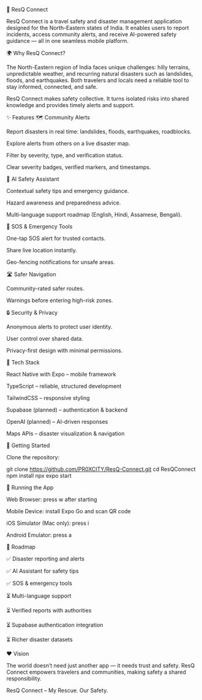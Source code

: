 🚨 ResQ Connect

ResQ Connect is a travel safety and disaster management application designed for the North-Eastern states of India. It enables users to report incidents, access community alerts, and receive AI-powered safety guidance — all in one seamless mobile platform.

🌍 Why ResQ Connect?

The North-Eastern region of India faces unique challenges: hilly terrains, unpredictable weather, and recurring natural disasters such as landslides, floods, and earthquakes. Both travelers and locals need a reliable tool to stay informed, connected, and safe.

ResQ Connect makes safety collective. It turns isolated risks into shared knowledge and provides timely alerts and support.

✨ Features
🗺️ Community Alerts

Report disasters in real time: landslides, floods, earthquakes, roadblocks.

Explore alerts from others on a live disaster map.

Filter by severity, type, and verification status.

Clear severity badges, verified markers, and timestamps.

🤖 AI Safety Assistant

Contextual safety tips and emergency guidance.

Hazard awareness and preparedness advice.

Multi-language support roadmap (English, Hindi, Assamese, Bengali).

🚨 SOS & Emergency Tools

One-tap SOS alert for trusted contacts.

Share live location instantly.

Geo-fencing notifications for unsafe areas.

🛣️ Safer Navigation

Community-rated safer routes.

Warnings before entering high-risk zones.

🔒 Security & Privacy

Anonymous alerts to protect user identity.

User control over shared data.

Privacy-first design with minimal permissions.

📱 Tech Stack

React Native with Expo – mobile framework

TypeScript – reliable, structured development

TailwindCSS – responsive styling

Supabase (planned) – authentication & backend

OpenAI (planned) – AI-driven responses

Maps APIs – disaster visualization & navigation

🚀 Getting Started

Clone the repository:

git clone https://github.com/PR0XCITY/ResQ-Connect.git
cd ResQConnect
npm install
npx expo start

📱 Running the App

Web Browser: press w after starting

Mobile Device: install Expo Go
 and scan QR code

iOS Simulator (Mac only): press i

Android Emulator: press a

🌟 Roadmap

✅ Disaster reporting and alerts

✅ AI Assistant for safety tips

✅ SOS & emergency tools

⏳ Multi-language support

⏳ Verified reports with authorities

⏳ Supabase authentication integration

⏳ Richer disaster datasets

❤️ Vision

The world doesn’t need just another app — it needs trust and safety.
ResQ Connect empowers travelers and communities, making safety a shared responsibility.

ResQ Connect – My Rescue. Our Safety.
